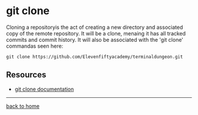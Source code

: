 # git clone
Cloning a repositoryis the act of creating a new directory and associated copy of the remote repository. It will be a clone, menaing it has all tracked commits and commit history. It will also be associated with the 'git clone' commandas seen here:
```
git clone https://github.com/Elevenfiftyacademy/terminaldungeon.git
```
## Resources
- [git clone documentation](https://git-scm.com/docs/git-clone)
---
[back to home](../readme.md)